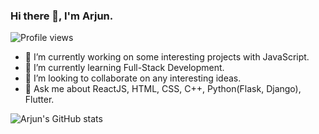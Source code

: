 ### Hi there 👋, I'm Arjun.
![Profile views](https://gpvc.arturio.dev/arjundubey-cr)

- 🔭 I’m currently working on some interesting projects with JavaScript.
- 🌱 I’m currently learning Full-Stack Development.
- 👯 I’m looking to collaborate on any interesting ideas. 
- 💬 Ask me about ReactJS, HTML, CSS, C++, Python(Flask, Django), Flutter.

![Arjun's GitHub stats](https://github-readme-stats.vercel.app/api?username=arjundubey-cr&show_icons=true&theme=radical)

<!--
**arjundubey-cr/arjundubey-cr** is a ✨ _special_ ✨ repository because its `README.md` (this file) appears on your GitHub profile.

Here are some ideas to get you started:

- 🔭 I’m currently working on ...
- 🌱 I’m currently learning ...
- 👯 I’m looking to collaborate on ...
- 🤔 I’m looking for help with ...
- 💬 Ask me about ...
- 📫 How to reach me: ...
- 😄 Pronouns: ...
- ⚡ Fun fact: ...
-->
